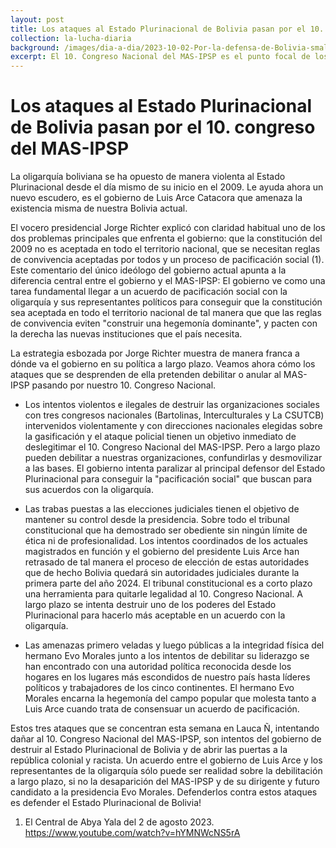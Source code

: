 ```yaml
---
layout: post
title: Los ataques al Estado Plurinacional de Bolivia pasan por el 10. congreso del MAS-IPSP
collection: la-lucha-diaria
background: /images/dia-a-dia/2023-10-02-Por-la-defensa-de-Bolivia-small.png
excerpt: El 10. Congreso Nacional del MAS-IPSP es el punto focal de los ataques del gobierno y la oligarquía al Estado Plurinacional de Bolivia.
---
```


# Los ataques al Estado Plurinacional de Bolivia pasan por el 10. congreso del MAS-IPSP

La oligarquía boliviana se ha opuesto de manera violenta al Estado Plurinacional desde el día mismo de su inicio en el 2009. Le ayuda ahora un nuevo escudero, es el gobierno de Luis Arce Catacora que amenaza la existencia misma de nuestra Bolivia actual.

El vocero presidencial Jorge Richter explicó con claridad habitual uno de los dos problemas principales que enfrenta el gobierno: que la constitución del 2009 no es aceptada en todo el territorio nacional, que se necesitan reglas de convivencia aceptadas por todos y un proceso de pacificación social (1). Este comentario del único ideólogo del gobierno actual apunta a la diferencia central entre el gobierno y el MAS-IPSP: El gobierno ve como una tarea fundamental llegar a un acuerdo de pacificación social con la oligarquía y sus representantes políticos para conseguir que la constitución sea aceptada en todo el territorio nacional de tal manera que que las reglas de convivencia eviten "construir una hegemonía dominante", y pacten con la derecha las nuevas instituciones que el país necesita.

La estrategia esbozada por Jorge Richter muestra de manera franca a dónde va el gobierno en su política a largo plazo. Veamos ahora cómo los ataques que se desprenden de ella pretenden debilitar o anular al MAS-IPSP pasando por nuestro 10. Congreso Nacional.

* Los intentos violentos e ilegales de destruir las organizaciones sociales con tres congresos nacionales (Bartolinas, Interculturales y La CSUTCB) intervenidos violentamente y con direcciones nacionales elegidas sobre la gasificación y el ataque policial tienen un objetivo inmediato de deslegitimar el 10. Congreso Nacional del MAS-IPSP. Pero a largo plazo pueden debilitar a nuestras organizaciones, confundirlas y desmovilizar a las bases. El gobierno intenta paralizar al principal defensor del Estado Plurinacional para conseguir la "pacificación social" que buscan para sus acuerdos con la oligarquía.

* Las trabas puestas a las elecciones judiciales tienen el objetivo de mantener su control desde la presidencia. Sobre todo el tribunal constitucional que ha demostrado ser obediente sin ningún límite de ética ni de profesionalidad. Los intentos coordinados de los actuales magistrados en función y el gobierno del presidente Luis Arce han retrasado de tal manera el proceso de elección de estas autoridades que de hecho Bolivia quedará sin autoridades judiciales durante la primera parte del año 2024. El tribunal constitucional es a corto plazo una herramienta para quitarle legalidad al 10. Congreso Nacional. A largo plazo se intenta destruir uno de los poderes del Estado Plurinacional para hacerlo más aceptable en un acuerdo con la oligarquía.

* Las amenazas primero veladas y luego públicas a la integridad física del hermano Evo Morales junto a los intentos de debilitar su liderazgo se han encontrado con una autoridad política reconocida desde los hogares en los lugares más escondidos de nuestro país hasta líderes políticos y trabajadores de los cinco continentes. El hermano Evo Morales encarna la hegemonía del campo popular que molesta tanto a Luis Arce cuando trata de consensuar un acuerdo de pacificación.

Estos tres ataques que se concentran esta semana en Lauca Ñ, intentando dañar al 10. Congreso Nacional del MAS-IPSP, son intentos del gobierno de destruir al Estado Plurinacional de Bolivia y de abrir las puertas a la república colonial y racista. Un acuerdo entre el gobierno de Luis Arce y los representantes de la oligarquía sólo puede ser realidad sobre la debilitación a largo plazo, si no la desaparición del MAS-IPSP y de su dirigente y futuro candidato a la presidencia Evo Morales. Defenderlos contra estos ataques es defender el Estado Plurinacional de Bolivia!

1) El Central de Abya Yala del 2 de agosto 2023.
https://www.youtube.com/watch?v=hYMNWcNS5rA
